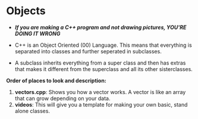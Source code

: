 # Objects

* ***If you are making a C++ program and not drawing pictures, YOU'RE DOING IT WRONG***

* C++ is an Object Oriented (00) Language. This means that everything is separated into classes and further seperated in subclasses.
* A subclass inherits everything from a super class and then has extras that makes it different from the superclass and all its other sisterclasses.

**Order of places to look and description:**
1. **vectors.cpp**: Shows you how a vector works. A vector is like an array that can grow depending on your data.
2. **videos**: This will give you a template for making your own basic, stand alone classes.
